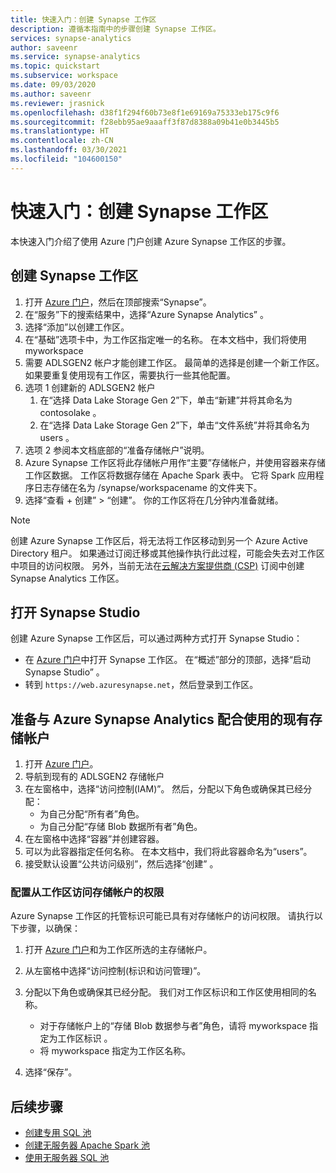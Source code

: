 ```yaml
---
title: 快速入门：创建 Synapse 工作区
description: 遵循本指南中的步骤创建 Synapse 工作区。
services: synapse-analytics
author: saveenr
ms.service: synapse-analytics
ms.topic: quickstart
ms.subservice: workspace
ms.date: 09/03/2020
ms.author: saveenr
ms.reviewer: jrasnick
ms.openlocfilehash: d38f1f294f60b73e8f1e69169a75333eb175c9f6
ms.sourcegitcommit: f28ebb95ae9aaaff3f87d8388a09b41e0b3445b5
ms.translationtype: HT
ms.contentlocale: zh-CN
ms.lasthandoff: 03/30/2021
ms.locfileid: "104600150"
---
```

# <a name="quickstart-create-a-synapse-workspace"></a>快速入门：创建 Synapse 工作区
本快速入门介绍了使用 Azure 门户创建 Azure Synapse 工作区的步骤。

## <a name="create-a-synapse-workspace"></a>创建 Synapse 工作区

1. 打开 [Azure 门户](https://portal.azure.com)，然后在顶部搜索“Synapse”。
1. 在“服务”下的搜索结果中，选择“Azure Synapse Analytics” 。
1. 选择“添加”以创建工作区。
1. 在“基础”选项卡中，为工作区指定唯一的名称。 在本文档中，我们将使用 myworkspace
1. 需要 ADLSGEN2 帐户才能创建工作区。 最简单的选择是创建一个新工作区。 如果要重复使用现有工作区，需要执行一些其他配置。 
1. 选项 1 创建新的 ADLSGEN2 帐户 
    1. 在“选择 Data Lake Storage Gen 2”下，单击“新建”并将其命名为 contosolake  。
    1. 在“选择 Data Lake Storage Gen 2”下，单击“文件系统”并将其命名为 users  。
1. 选项 2 参阅本文档底部的“准备存储帐户”说明。
1. Azure Synapse 工作区将此存储帐户用作“主要”存储帐户，并使用容器来存储工作区数据。 工作区将数据存储在 Apache Spark 表中。 它将 Spark 应用程序日志存储在名为 /synapse/workspacename 的文件夹下。
1. 选择“查看 + 创建” > “创建”。 你的工作区将在几分钟内准备就绪。

> [!NOTE]
> 创建 Azure Synapse 工作区后，将无法将工作区移动到另一个 Azure Active Directory 租户。 如果通过订阅迁移或其他操作执行此过程，可能会失去对工作区中项目的访问权限。
> 另外，当前无法在[云解决方案提供商 (CSP)](/partner-center/csp-overview) 订阅中创建 Synapse Analytics 工作区。

## <a name="open-synapse-studio"></a>打开 Synapse Studio

创建 Azure Synapse 工作区后，可以通过两种方式打开 Synapse Studio：

* 在 [Azure 门户](https://portal.azure.com)中打开 Synapse 工作区。 在“概述”部分的顶部，选择“启动 Synapse Studio” 。
* 转到 `https://web.azuresynapse.net`，然后登录到工作区。

## <a name="prepare-an-existing-storage-account-for-use-with-azure-synapse-analytics"></a>准备与 Azure Synapse Analytics 配合使用的现有存储帐户

1. 打开 [Azure 门户](https://portal.azure.com)。
1. 导航到现有的 ADLSGEN2 存储帐户
1. 在左窗格中，选择“访问控制(IAM)”。 然后，分配以下角色或确保其已经分配：
    * 为自己分配“所有者”角色。
    * 为自己分配“存储 Blob 数据所有者”角色。
1. 在左窗格中选择“容器”并创建容器。
1. 可以为此容器指定任何名称。 在本文档中，我们将此容器命名为“users”。
1. 接受默认设置“公共访问级别”，然后选择“创建” 。

### <a name="configure-access-to-the-storage-account-from-your-workspace"></a>配置从工作区访问存储帐户的权限

Azure Synapse 工作区的托管标识可能已具有对存储帐户的访问权限。 请执行以下步骤，以确保：

1. 打开 [Azure 门户](https://portal.azure.com)和为工作区所选的主存储帐户。
1. 从左窗格中选择“访问控制(标识和访问管理)”。
1. 分配以下角色或确保其已经分配。 我们对工作区标识和工作区使用相同的名称。
    * 对于存储帐户上的“存储 Blob 数据参与者”角色，请将 myworkspace 指定为工作区标识 。
    * 将 myworkspace 指定为工作区名称。

1. 选择“保存”。

## <a name="next-steps"></a>后续步骤

* [创建专用 SQL 池](quickstart-create-sql-pool-studio.md) 
* [创建无服务器 Apache Spark 池](quickstart-create-apache-spark-pool-portal.md)
* [使用无服务器 SQL 池](quickstart-sql-on-demand.md)